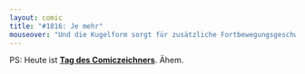 ```yaml
---
layout: comic
title: "#1816: Je mehr"
mouseover: "Und die Kugelform sorgt für zusätzliche Fortbewegungsgeschwindigkeit."
---
```


PS: 
Heute ist <a href="http://www.fonflatter.de/kalender"><strong>Tag des Comiczeichners</strong></a>. Ähem.
